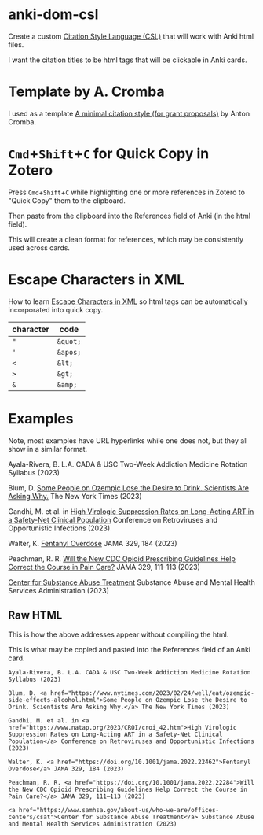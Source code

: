 # anki-dom-csl

Create a custom [Citation Style Language (CSL)](https://citationstyles.org/) that will work with Anki html files.

I want the citation titles to be html <a> tags that will be clickable in Anki cards.

# Template by A. Cromba

I used as a template [A minimal citation style (for grant proposals)](https://anton.cromba.ch/2016/02/07/a-minimal-citation-stylefor-grant-proposals/) by Anton Cromba.

# `Cmd`+`Shift`+`C` for Quick Copy in Zotero

Press `Cmd`+`Shift`+`C` while highlighting one or more references in Zotero to "Quick Copy" them to the clipboard.

Then paste from the clipboard into the References field of Anki (in the html field).

This will create a clean format for references, which may be consistently used across cards.

# Escape Characters in XML

How to learn [Escape Characters in XML](https://stackoverflow.com/questions/1091945/what-characters-do-i-need-to-escape-in-xml-documents) so html tags can be automatically incorporated into quick copy.

|character|code|
|--|--|
|`"`|`&quot;`|
|`'`|`&apos;`|
|`<`|`&lt;`|
|`>`|`&gt;`|
|`&`|`&amp;`|

# Examples

Note, most examples have URL hyperlinks while one does not, but they all show in a similar format.

Ayala-Rivera, B. L.A. CADA & USC Two-Week Addiction Medicine Rotation Syllabus (2023)

Blum, D. <a href="https://www.nytimes.com/2023/02/24/well/eat/ozempic-side-effects-alcohol.html">Some People on Ozempic Lose the Desire to Drink. Scientists Are Asking Why.</a> The New York Times (2023)

Gandhi, M. et al. in <a href="https://www.natap.org/2023/CROI/croi_42.htm">High Virologic Suppression Rates on Long-Acting ART in a Safety-Net Clinical Population</a> Conference on Retroviruses and Opportunistic Infections (2023)

Walter, K. <a href="https://doi.org/10.1001/jama.2022.22462">Fentanyl Overdose</a> JAMA 329, 184 (2023)

Peachman, R. R. <a href="https://doi.org/10.1001/jama.2022.22284">Will the New CDC Opioid Prescribing Guidelines Help Correct the Course in Pain Care?</a> JAMA 329, 111–113 (2023)

<a href="https://www.samhsa.gov/about-us/who-we-are/offices-centers/csat">Center for Substance Abuse Treatment</a> Substance Abuse and Mental Health Services Administration (2023)

## Raw HTML

This is how the above addresses appear without compiling the html.

This is what may be copied and pasted into the References field of an Anki card.

```
Ayala-Rivera, B. L.A. CADA & USC Two-Week Addiction Medicine Rotation Syllabus (2023)

Blum, D. <a href="https://www.nytimes.com/2023/02/24/well/eat/ozempic-side-effects-alcohol.html">Some People on Ozempic Lose the Desire to Drink. Scientists Are Asking Why.</a> The New York Times (2023)

Gandhi, M. et al. in <a href="https://www.natap.org/2023/CROI/croi_42.htm">High Virologic Suppression Rates on Long-Acting ART in a Safety-Net Clinical Population</a> Conference on Retroviruses and Opportunistic Infections (2023)

Walter, K. <a href="https://doi.org/10.1001/jama.2022.22462">Fentanyl Overdose</a> JAMA 329, 184 (2023)

Peachman, R. R. <a href="https://doi.org/10.1001/jama.2022.22284">Will the New CDC Opioid Prescribing Guidelines Help Correct the Course in Pain Care?</a> JAMA 329, 111–113 (2023)

<a href="https://www.samhsa.gov/about-us/who-we-are/offices-centers/csat">Center for Substance Abuse Treatment</a> Substance Abuse and Mental Health Services Administration (2023)
```
